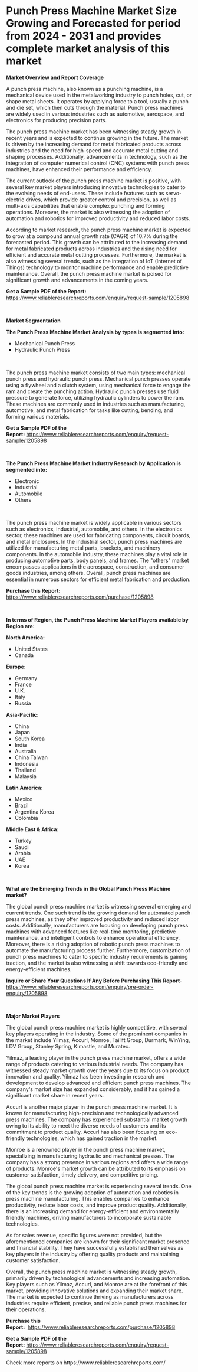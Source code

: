 <p><h1>Punch Press Machine Market Size Growing and Forecasted for period from 2024 - 2031 and provides complete market analysis of this market</h1></p><p><strong>Market Overview and Report Coverage</strong></p>
<p><p>A punch press machine, also known as a punching machine, is a mechanical device used in the metalworking industry to punch holes, cut, or shape metal sheets. It operates by applying force to a tool, usually a punch and die set, which then cuts through the material. Punch press machines are widely used in various industries such as automotive, aerospace, and electronics for producing precision parts.</p><p>The punch press machine market has been witnessing steady growth in recent years and is expected to continue growing in the future. The market is driven by the increasing demand for metal fabricated products across industries and the need for high-speed and accurate metal cutting and shaping processes. Additionally, advancements in technology, such as the integration of computer numerical control (CNC) systems with punch press machines, have enhanced their performance and efficiency.</p><p>The current outlook of the punch press machine market is positive, with several key market players introducing innovative technologies to cater to the evolving needs of end-users. These include features such as servo-electric drives, which provide greater control and precision, as well as multi-axis capabilities that enable complex punching and forming operations. Moreover, the market is also witnessing the adoption of automation and robotics for improved productivity and reduced labor costs.</p><p>According to market research, the punch press machine market is expected to grow at a compound annual growth rate (CAGR) of 10.7% during the forecasted period. This growth can be attributed to the increasing demand for metal fabricated products across industries and the rising need for efficient and accurate metal cutting processes. Furthermore, the market is also witnessing several trends, such as the integration of IoT (Internet of Things) technology to monitor machine performance and enable predictive maintenance. Overall, the punch press machine market is poised for significant growth and advancements in the coming years.</p></p>
<p><strong>Get a Sample PDF of the Report:</strong> <a href="https://www.reliableresearchreports.com/enquiry/request-sample/1205898">https://www.reliableresearchreports.com/enquiry/request-sample/1205898</a></p>
<p>&nbsp;</p>
<p><strong>Market Segmentation</strong></p>
<p><strong>The Punch Press Machine Market Analysis by types is segmented into:</strong></p>
<p><ul><li>Mechanical Punch Press</li><li>Hydraulic Punch Press</li></ul></p>
<p>&nbsp;</p>
<p><p>The punch press machine market consists of two main types: mechanical punch press and hydraulic punch press. Mechanical punch presses operate using a flywheel and a clutch system, using mechanical force to engage the ram and create the punching action. Hydraulic punch presses use fluid pressure to generate force, utilizing hydraulic cylinders to power the ram. These machines are commonly used in industries such as manufacturing, automotive, and metal fabrication for tasks like cutting, bending, and forming various materials.</p></p>
<p><strong>Get a Sample PDF of the Report:</strong>&nbsp;<a href="https://www.reliableresearchreports.com/enquiry/request-sample/1205898">https://www.reliableresearchreports.com/enquiry/request-sample/1205898</a></p>
<p>&nbsp;</p>
<p><strong>The Punch Press Machine Market Industry Research by Application is segmented into:</strong></p>
<p><ul><li>Electronic</li><li>Industrial</li><li>Automobile</li><li>Others</li></ul></p>
<p>&nbsp;</p>
<p><p>The punch press machine market is widely applicable in various sectors such as electronics, industrial, automobile, and others. In the electronics sector, these machines are used for fabricating components, circuit boards, and metal enclosures. In the industrial sector, punch press machines are utilized for manufacturing metal parts, brackets, and machinery components. In the automobile industry, these machines play a vital role in producing automotive parts, body panels, and frames. The "others" market encompasses applications in the aerospace, construction, and consumer goods industries, among others. Overall, punch press machines are essential in numerous sectors for efficient metal fabrication and production.</p></p>
<p><strong>Purchase this Report:</strong>&nbsp; <a href="https://www.reliableresearchreports.com/purchase/1205898">https://www.reliableresearchreports.com/purchase/1205898</a></p>
<p>&nbsp;</p>
<p><strong>In terms of Region, the Punch Press Machine Market Players available by Region are:</strong></p>
<p>
    <p> <strong> North America: </strong>
        <ul>
            <li>United States</li>
            <li>Canada</li>
        </ul>
        </p> 
    <p> <strong> Europe: </strong>
        <ul>
            <li>Germany</li>
            <li>France</li>
            <li>U.K.</li>
            <li>Italy</li>
            <li>Russia</li>
        </ul>
        </p> 
    <p> <strong> Asia-Pacific: </strong>
        <ul>
            <li>China</li>
            <li>Japan</li>
            <li>South Korea</li>
            <li>India</li>
            <li>Australia</li>
            <li>China Taiwan</li>
            <li>Indonesia</li>
            <li>Thailand</li>
            <li>Malaysia</li>
        </ul>
        </p> 
    <p> <strong> Latin America: </strong>
        <ul>
            <li>Mexico</li>
            <li>Brazil</li>
            <li>Argentina Korea</li>
            <li>Colombia</li>
        </ul>
        </p> 
    <p> <strong> Middle East & Africa: </strong>
        <ul>
            <li>Turkey</li>
            <li>Saudi</li>
            <li>Arabia</li>
            <li>UAE</li>
            <li>Korea</li>
        </ul>
    </p>
    </p>
<p>&nbsp;</p>
<p><strong>What are the Emerging Trends in the Global Punch Press Machine market?</strong></p>
<p><p>The global punch press machine market is witnessing several emerging and current trends. One such trend is the growing demand for automated punch press machines, as they offer improved productivity and reduced labor costs. Additionally, manufacturers are focusing on developing punch press machines with advanced features like real-time monitoring, predictive maintenance, and intelligent controls to enhance operational efficiency. Moreover, there is a rising adoption of robotic punch press machines to automate the manufacturing process further. Furthermore, customization of punch press machines to cater to specific industry requirements is gaining traction, and the market is also witnessing a shift towards eco-friendly and energy-efficient machines.</p></p>
<p><strong>Inquire or Share Your Questions If Any Before Purchasing This Report</strong>- <a href="https://www.reliableresearchreports.com/enquiry/pre-order-enquiry/1205898">https://www.reliableresearchreports.com/enquiry/pre-order-enquiry/1205898</a></p>
<p>&nbsp;</p>
<p><strong>Major Market Players</strong></p>
<p><p>The global punch press machine market is highly competitive, with several key players operating in the industry. Some of the prominent companies in the market include Yilmaz, Accurl, Monroe, Tailift Group, Durmark, WinYing, LDV Group, Stanley Spring, Kimastle, and Muratec.</p><p>Yilmaz, a leading player in the punch press machine market, offers a wide range of products catering to various industrial needs. The company has witnessed steady market growth over the years due to its focus on product innovation and quality. Yilmaz has been investing in research and development to develop advanced and efficient punch press machines. The company's market size has expanded considerably, and it has gained a significant market share in recent years.</p><p>Accurl is another major player in the punch press machine market. It is known for manufacturing high-precision and technologically advanced press machines. The company has experienced substantial market growth owing to its ability to meet the diverse needs of customers and its commitment to product quality. Accurl has also been focusing on eco-friendly technologies, which has gained traction in the market.</p><p>Monroe is a renowned player in the punch press machine market, specializing in manufacturing hydraulic and mechanical presses. The company has a strong presence in various regions and offers a wide range of products. Monroe's market growth can be attributed to its emphasis on customer satisfaction, timely delivery, and competitive pricing.</p><p>The global punch press machine market is experiencing several trends. One of the key trends is the growing adoption of automation and robotics in press machine manufacturing. This enables companies to enhance productivity, reduce labor costs, and improve product quality. Additionally, there is an increasing demand for energy-efficient and environmentally friendly machines, driving manufacturers to incorporate sustainable technologies.</p><p>As for sales revenue, specific figures were not provided, but the aforementioned companies are known for their significant market presence and financial stability. They have successfully established themselves as key players in the industry by offering quality products and maintaining customer satisfaction.</p><p>Overall, the punch press machine market is witnessing steady growth, primarily driven by technological advancements and increasing automation. Key players such as Yilmaz, Accurl, and Monroe are at the forefront of this market, providing innovative solutions and expanding their market share. The market is expected to continue thriving as manufacturers across industries require efficient, precise, and reliable punch press machines for their operations.</p></p>
<p><strong>Purchase this Report:</strong>&nbsp;&nbsp;<a href="https://www.reliableresearchreports.com/purchase/1205898">https://www.reliableresearchreports.com/purchase/1205898</a></p>
<p></p>
<p><strong>Get a Sample PDF of the Report:</strong>&nbsp;<a href="https://www.reliableresearchreports.com/enquiry/request-sample/1205898">https://www.reliableresearchreports.com/enquiry/request-sample/1205898</a></p>
<p>Check more reports on https://www.reliableresearchreports.com/</p>